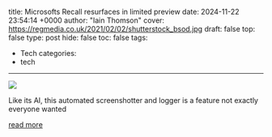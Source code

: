title: Microsofts Recall resurfaces in limited preview
date: 2024-11-22 23:54:14 +0000
author: "Iain Thomson"
cover: https://regmedia.co.uk/2021/02/02/shutterstock_bsod.jpg
draft: false
top: false
type: post
hide: false
toc: false
tags:
  - Tech
categories:
  - tech
---

![](https://regmedia.co.uk/2021/02/02/shutterstock_bsod.jpg)

Like its AI, this automated screenshotter and logger is a feature not exactly everyone wanted

[read more](https://www.theregister.com/2024/11/22/microsoft_recall_release/)
